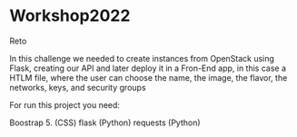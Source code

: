 # Workshop2022
Reto

In this challenge we needed to create instances from OpenStack using Flask, creating our API and later deploy it in a Fron-End app, in this case a HTLM file, where the user can choose the name, the image, the flavor, the networks, keys, and security groups

For run this project you need:

Boostrap 5. (CSS)
flask (Python)
requests (Python)
